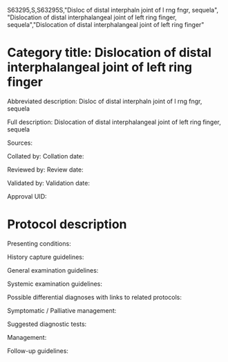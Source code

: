 S63295,S,S63295S,"Disloc of distal interphaln joint of l rng fngr, sequela", "Dislocation of distal interphalangeal joint of left ring finger, sequela","Dislocation of distal interphalangeal joint of left ring finger"
# Category title: Dislocation of distal interphalangeal joint of left ring finger

Abbreviated description: Disloc of distal interphaln joint of l rng fngr, sequela

Full description: Dislocation of distal interphalangeal joint of left ring finger, sequela

Sources:

Collated by:
Collation date:

Reviewed by:
Review date:

Validated by:
Validation date:

Approval UID:

# Protocol description

Presenting conditions:

History capture guidelines:

General examination guidelines:

Systemic examination guidelines:

Possible differential diagnoses with links to related protocols:

Symptomatic / Palliative management:

Suggested diagnostic tests:

Management:

Follow-up guidelines:
